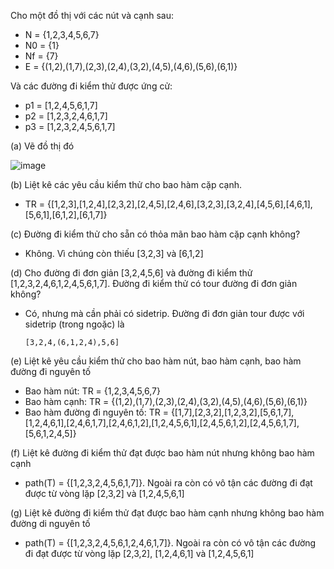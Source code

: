 Cho một đồ thị với các nút và cạnh sau:
* N = {1,2,3,4,5,6,7}
* N0 = {1}
* Nf = {7}
* E = {(1,2),(1,7),(2,3),(2,4),(3,2),(4,5),(4,6),(5,6),(6,1)}

Và các đường đi kiểm thử được ứng cử:
* p1 = [1,2,4,5,6,1,7]
* p2 = [1,2,3,2,4,6,1,7]
* p3 = [1,2,3,2,4,5,6,1,7]

(a) Vẽ đồ thị đó

![image](https://user-images.githubusercontent.com/48431650/94980216-bdd0ce00-0551-11eb-9285-162fdd1e667d.png)

(b) Liệt kê các yêu cầu kiểm thử cho bao hàm cặp cạnh.
* TR = {[1,2,3],[1,2,4],[2,3,2],[2,4,5],[2,4,6],[3,2,3],[3,2,4],[4,5,6],[4,6,1],[5,6,1],[6,1,2],[6,1,7]}

(c) Đường đi kiểm thử cho sẵn có thỏa mãn bao hàm cặp cạnh không?
* Không. Vì chúng còn thiếu [3,2,3] và [6,1,2]

(d) Cho đường đi đơn giản [3,2,4,5,6] và đường đi kiểm thử [1,2,3,2,4,6,1,2,4,5,6,1,7]. Đường đi kiểm thử có tour đường đi đơn giản không?
* Có, nhưng mà cần phải có sidetrip. Đường đi đơn giản tour được với sidetrip (trong ngoặc) là

      [3,2,4,(6,1,2,4),5,6]

(e) Liệt kê yêu cầu kiểm thử cho bao hàm nút, bao hàm cạnh, bao hàm đường đi nguyên tố
* Bao hàm nút: TR = {1,2,3,4,5,6,7}
* Bao hàm cạnh: TR = {(1,2),(1,7),(2,3),(2,4),(3,2),(4,5),(4,6),(5,6),(6,1)}
* Bao hàm đường đi nguyên tố: TR = {[1,7],[2,3,2],[1,2,3,2],[5,6,1,7],[1,2,4,6,1],[2,4,6,1,7],[2,4,6,1,2],[1,2,4,5,6,1],[2,4,5,6,1,2],[2,4,5,6,1,7],[5,6,1,2,4,5]}

(f) Liệt kê đường đi kiểm thử đạt được bao hàm nút nhưng không bao hàm cạnh
* path(T) = {[1,2,3,2,4,5,6,1,7]}. Ngoài ra còn có vô tận các đường đi đạt được từ vòng lặp [2,3,2] và [1,2,4,5,6,1]

(g) Liệt kê đường đi kiểm thử đạt được bao hàm cạnh nhưng không bao hàm đường di nguyên tố
* path(T) = {[1,2,3,2,4,5,6,1,2,4,6,1,7]}. Ngoài ra còn có vô tận các đường đi đạt được từ vòng lặp [2,3,2], [1,2,4,6,1] và [1,2,4,5,6,1]
